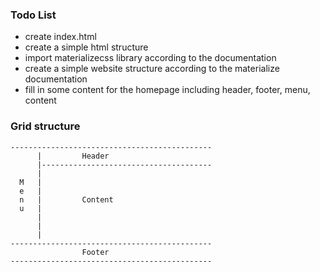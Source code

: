 ### Todo List

  - create index.html
  - create a simple html structure
  - import materializecss library according to the documentation
  - create a simple website structure according to the materialize documentation
  - fill in some content for the homepage including header, footer, menu, content

### Grid structure
```
---------------------------------------------
      |         Header
      |--------------------------------------
      |
  M   |
  e   |
  n   |         Content
  u   |
      |
      |
      |
---------------------------------------------
                Footer
---------------------------------------------
```
